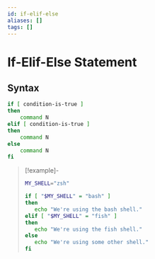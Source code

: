 ```yaml
---
id: if-elif-else
aliases: []
tags: []
---
```


# If-Elif-Else Statement

## Syntax

```sh
if [ condition-is-true ]
then
    command N
elif [ condition-is-true ]
then
    command N
else
    command N
fi
```

> [!example]-
>
>```sh
>MY_SHELL="zsh"
>
>if [ "$MY_SHELL" = "bash" ]
>then
>    echo "We're using the bash shell."
>elif [ "$MY_SHELL" = "fish" ]
>then
>    echo "We're using the fish shell."
>else
>    echo "We're using some other shell."
>fi
>```
